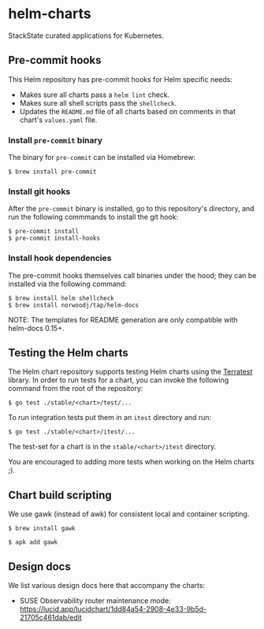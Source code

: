 # helm-charts

StackState curated applications for Kubernetes.

## Pre-commit hooks

This Helm repository has pre-commit hooks for Helm specific needs:

* Makes sure all charts pass a `helm lint` check.
* Makes sure all shell scripts pass the `shellcheck`.
* Updates the `README.md` file of all charts based on comments in that chart's `values.yaml` file.

### Install `pre-commit` binary

The binary for `pre-commit` can be installed via Homebrew:

```shell
$ brew install pre-commit
```

### Install git hooks

After the `pre-commit` binary is installed, go to this repository's directory, and run the following commmands to install the git hook:

```shell
$ pre-commit install
$ pre-commit install-hooks
```

### Install hook dependencies

The pre-commit hooks themselves call binaries under the hood; they can be installed via the following command:

```shell
$ brew install helm shellcheck
$ brew install norwoodj/tap/helm-docs
```

NOTE: The templates for README generation are only compatible with helm-docs 0.15+.

## Testing the Helm charts

The Helm chart repository supports testing Helm charts using the [Terratest](https://terratest.gruntwork.io/) library. In order to run tests for a chart, you can invoke the following command from the root of the repository:

```shell
$ go test ./stable/<chart>/test/...
```

To run integration tests put them in an `itest` directory and run:
```shell
$ go test ./stable/<chart>/itest/...
```

The test-set for a chart is in the `stable/<chart>/itest` directory.

You are encouraged to adding more tests when working on the Helm charts ;).

## Chart build scripting

We use gawk (instead of awk) for consistent local and container scripting.

```shell
$ brew install gawk
```

```shell
$ apk add gawk
```

## Design docs

We list various design docs here that accompany the charts:

- SUSE Observability router maintenance mode: https://lucid.app/lucidchart/1dd84a54-2908-4e33-9b5d-21705c461dab/edit
